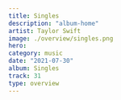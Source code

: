 ```yaml
---
title: Singles
description: "album-home"
artist: Taylor Swift
image: ./overview/singles.png
hero:
category: music
date: "2021-07-30"
album: Singles
track: 31
type: overview
---
```

